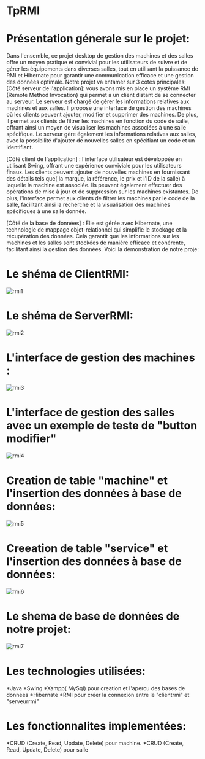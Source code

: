 # TpRMI
# Présentation génerale sur le projet:
Dans l'ensemble, ce projet desktop de gestion des machines et des salles offre un moyen pratique et convivial pour les utilisateurs de suivre et de gérer les équipements dans diverses salles, tout en utilisant la puissance de RMI et Hibernate pour garantir une communication efficace et une gestion des données optimale.
Notre projet va entamer sur 3 cotes principales:
[Côté serveur de l'application]:
vous avons mis en place un système RMI (Remote Method Invocation) qui permet à un client distant de se connecter au serveur. Le serveur est chargé de gérer les informations relatives aux machines et aux salles. Il propose une interface de gestion des machines où les clients peuvent ajouter, modifier et supprimer des machines. De plus, il permet aux clients de filtrer les machines en fonction du code de salle, offrant ainsi un moyen de visualiser les machines associées à une salle spécifique. Le serveur gère également les informations relatives aux salles, avec la possibilité d'ajouter de nouvelles salles en spécifiant un code et un identifiant.

[Côté client de l'application] : 
l'interface utilisateur est développée en utilisant Swing, offrant une expérience conviviale pour les utilisateurs finaux. Les clients peuvent ajouter de nouvelles machines en fournissant des détails tels que( la marque, la référence, le prix et l'ID de la salle) à laquelle la machine est associée. Ils peuvent également effectuer des opérations de mise à jour et de suppression sur les machines existantes. De plus, l'interface permet aux clients de filtrer les machines par le code de la salle, facilitant ainsi la recherche et la visualisation des machines spécifiques à une salle donnée.

[Côté de la base de données] :
Elle est gérée avec Hibernate, une technologie de mappage objet-relationnel qui simplifie le stockage et la récupération des données. Cela garantit que les informations sur les machines et les salles sont stockées de manière efficace et cohérente, facilitant ainsi la gestion des données.
Voici la démonstration de notre proje:

# Le shéma de ClientRMI:
![rmi1](https://github.com/salmachtioui/TpRMI/assets/147477621/f5cec392-7818-4522-8ffc-af8c13025a82)

# Le shéma de ServerRMI:
![rmi2](https://github.com/salmachtioui/TpRMI/assets/147477621/d80de959-1375-4e88-8562-95d2e14e68ea)

# L'interface de gestion des machines :
![rmi3](https://github.com/salmachtioui/TpRMI/assets/147477621/0bb5c3fb-4363-4674-aa5d-70a172c3515e)

# L'interface de gestion des salles avec un exemple de teste de "button modifier"
![rmi4](https://github.com/salmachtioui/TpRMI/assets/147477621/77a260a1-9b7c-4fd3-8de2-de3f84c49be9)

# Creation de table "machine" et l'insertion des données à base de données:
![rmi5](https://github.com/salmachtioui/TpRMI/assets/147477621/1f9bdbc4-e34b-4b6f-be7f-0b057fd0f81b)

# Creeation de table "service" et l'insertion des données à base de données:
![rmi6](https://github.com/salmachtioui/TpRMI/assets/147477621/55d60064-a0e6-4edd-8ce8-f33b7326a68f)

# Le shema de base de données de notre projet:
![rmi7](https://github.com/salmachtioui/TpRMI/assets/147477621/754d4fe4-a0e5-4f19-b443-6fff75079014)

# Les technologies utilisées:
*Java
*Swing
*Xampp( MySql) pour creation et l'apercu des bases de donnees
*Hibernate
*RMI pour créer la connexion entre le "clientrmi" et "serveurrmi"

# Les fonctionnalites implementées:
*CRUD (Create, Read, Update, Delete) pour machine. 
*CRUD (Create, Read, Update, Delete) pour salle
